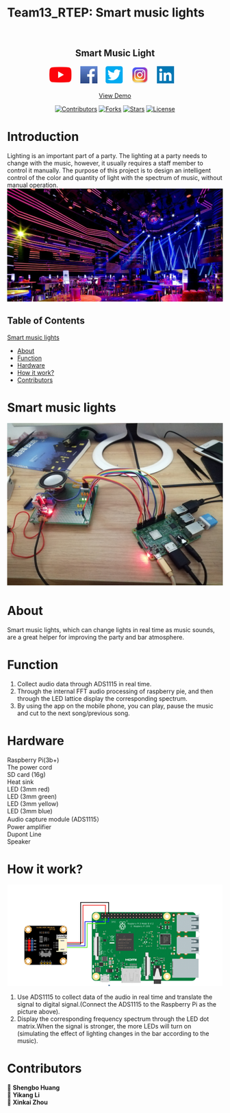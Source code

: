 # Team13_RTEP: Smart music lights 
<br />
<div align="center">
  
  <h2 align="center">Smart Music Light</h2>  
  
  <p align="center">
      <a href="https://www.youtube.com/"><img height=40 src="https://github.com/Be-somebode/Smart-Speaker/blob/main/image/YouTube.jpg"></img></a>&nbsp;&nbsp;&nbsp;&nbsp;
      <a href=""><img height=40 src="https://github.com/Be-somebode/Smart-Speaker/blob/main/image/Facebook.jpg"></img></a>&nbsp;&nbsp;&nbsp;&nbsp;
      <a href=""><img height=40 src="https://github.com/Be-somebode/Smart-Speaker/blob/main/image/Twitter.jpg"></img></a>&nbsp;&nbsp;&nbsp;&nbsp;
      <a href=""><img height=40 src="https://github.com/Be-somebode/Smart-Speaker/blob/main/image/Instagram.jpg"></img></a>&nbsp;&nbsp;&nbsp;&nbsp;
      <a href=""><img height=40 src="https://github.com/Be-somebode/Smart-Speaker/blob/main/image/LinkedIn.jpg"></img></a>&nbsp;&nbsp;&nbsp;&nbsp;
      <br />
      <br />
      <a href="">View Demo</a>
  </p>
</div>

<div align="center">
  
[![Contributors](https://img.shields.io/github/contributors/Be-somebode/Smart-Speaker.svg?style=for-the-badge)](https://github.com/Be-somebode/Smart-Speaker/graphs/contributors)
[![Forks](https://img.shields.io/github/forks/Be-somebode/Smart-Speaker.svg?style=for-the-badge)](https://github.com/Be-somebode/Smart-Speaker/network/members)
[![Stars](https://img.shields.io/github/stars/Be-somebode/Smart-Speaker.svg?style=for-the-badge)](https://github.com/Be-somebode/Smart-Speaker/stargazers)
[![License](https://img.shields.io/github/license/Be-somebode/Smart-Speaker.svg?style=for-the-badge)](https://github.com/Be-somebode/Smart-Speaker/blob/main/LICENSE)
</div>


# Introduction
Lighting is an important part of a party. The lighting at a party needs to change with the music, however, it usually requires a staff member to control it manually.
The purpose of this project is to design an intelligent control of the color and quantity of light with the spectrum of music, without manual operation.
![image](https://github.com/Be-somebode/Smart-Speaker/blob/main/image/2.jpg)
## Table of Contents
[Smart music lights](#smart_music_lights)
  * [About](#about)
  * [Function](#function)
  * [Hardware](#hardware)
  * [How it work?](#how_it_work)
  * [Contributors](#contributors)
 
# Smart music lights <a name="smart_music_lights"></a>
![image](https://github.com/Be-somebode/Smart-Speaker/blob/main/image/1.png)
# About <a name="about"></a>
Smart music lights, which can change lights in real time as music sounds, are a great helper for improving the party and bar atmosphere.
# Function <a name="function"></a>
1. Collect audio data through ADS1115 in real time.
2. Through the internal FFT audio processing of raspberry pie, and then through the LED lattice display the corresponding spectrum.
3. By using the app on the mobile phone, you can play, pause the music and cut to the next song/previous song. 
# Hardware <a name="hardware"></a>
Raspberry Pi(3b+)  
The power cord  
SD card	(16g)  
Heat sink  
LED	(3mm red)  
LED (3mm green)  
LED	(3mm yellow)  
LED	(3mm blue)  
Audio capture module (ADS1115）  
Power amplifier  	 
Dupont Line  	
Speaker  	 
# How it work? <a name="how_it_work"></a>
![image](https://github.com/Be-somebode/Smart-Speaker/blob/main/image/3.png)
1. Use ADS1115 to collect data of the audio in real time and translate the signal to digital signal.(Connect the ADS1115 to the Raspberry Pi as the picture above).
2. Display the corresponding frequency spectrum through the LED dot matrix.When the signal is stronger, the more LEDs will turn on (simulating the effect of lighting changes in the bar according to the music).
# Contributors <a name="contributors"></a>
👤 **Shengbo Huang**  
👤 **Yikang Li**  
👤 **Xinkai Zhou**  
